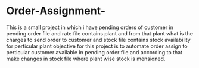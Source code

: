 # Order-Assignment-
This is a small project in which i have pending orders of customer in pending order file and rate file contains plant and from that plant what is the charges to send order to customer and stock file contains stock availability for perticular plant 
objective for this project is to automate order assign to perticular customer available in pending order file and according to that  make changes in stock file where plant wise stock is mensioned.
